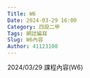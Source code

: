 ```yaml
---
Title: W6
Date: 2024-03-29 16:00
Category: 四設二甲
Tags: 網誌編寫
Slug: W6內容
Author: 41123108
---
```


2024/03/29 課程內容(W6)

<!-- PELICAN_END_SUMMARY -->

# 
# 